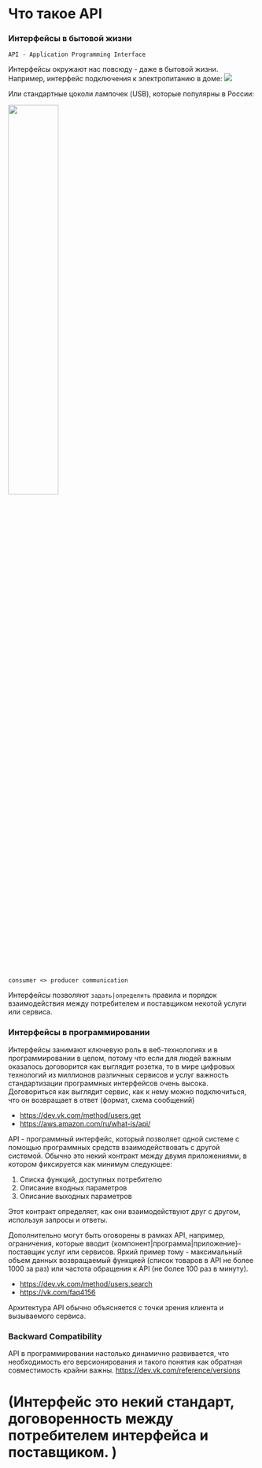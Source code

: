 # Что такое API 


### Интерфейсы в бытовой жизни

`API - Application Programming Interface`

Интерфейсы окружают нас повсюду - даже в бытовой жизни. Например, интерфейс подключения к электропитанию в доме:
![](https://www.amperkin.ru/upload/img/articles/5bd67cd4d6b452af098022a9976ddaf1.jpg)

Или стандартные цоколи лампочек (USB), которые популярны в России:


<img src="https://www.aydinlatma.org/wp-content/uploads/2020/06/E27-ve-E14-Duy.jpg" width=45% height=45% />

`consumer <> producer communication`

Интерфейсы позволяют `задать|определить` правила и порядок взаимодействия между потребителем 
и поставщиком некотой услуги или сервиса. 


### Интерфейсы в программировании 

Интерфейсы занимают ключевую роль в веб-технологиях и в программировании в целом, потому что если для людей важным оказалось договорится как выглядит розетка,
то в мире цифровых технологий из миллионов различных сервисов и услуг важность стандартизации программных интерфейсов очень 
высока. Договориться как выглядит сервис, как к нему можно подключиться, что он возвращает в ответ (формат, схема сообщений)

- https://dev.vk.com/method/users.get
- https://aws.amazon.com/ru/what-is/api/

API - программный интерфейс, который позволяет одной системе с помощью программных средств взаимодействовать с другой системой.
Обычно это некий контракт между двумя приложениями, в котором фиксируется как минимум следующее:

1. Списка функций, доступных потребителю
2. Описание входных параметров
3. Описание выходных параметров

 Этот контракт определяет, как они взаимодействуют друг с другом, используя запросы и ответы. 

Дополнительно могут быть оговорены в рамках API, например, ограничения, которые вводит {компонент|программа|приложение}-поставщик услуг или сервисов.
Яркий пример тому - максимальный объем данных возвращаемый функцией (список товаров в API не более 1000 за раз) или частота обращения к API (не более 100 раз в минуту).

- https://dev.vk.com/method/users.search
- https://vk.com/faq4156


Архитектура API обычно объясняется с точки зрения клиента и вызываемого сервиса. 

### Backward Compatibility

API в программировании настолько динамично развивается, что необходимость его версионирования и такого понятия как обратная совместимость крайни важны.
https://dev.vk.com/reference/versions




 # 
 # (Интерфейс это некий стандарт, договоренность между потребителем интерфейса и поставщиком.  )

[//]: # (Это договоренность объединяет в себе следующее:)

[//]: # ()
[//]: # (- Некий набор требований на входе &#40;форма розетки, материал&#41;)

[//]: # (- Некий набор обязательств на выходе &#40;напряжение тока&#41;)

[//]: # ()
[//]: # ()

